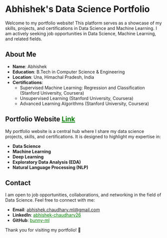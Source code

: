 # Abhishek's Data Science Portfolio

Welcome to my portfolio website! This platform serves as a showcase of my skills, projects, and certifications in Data Science and Machine Learning. I am actively seeking job opportunities in Data Science, Machine Learning, and related fields.

## About Me

- **Name**: Abhishek
- **Education**: B.Tech in Computer Science & Engineering
- **Location**: Una, Himachal Pradesh, India
- **Certifications**:
  - Supervised Machine Learning: Regression and Classification (Stanford University, Coursera)
  - Unsupervised Learning (Stanford University, Coursera)
  - Advanced Learning Algorithms (Stanford University, Coursera)

## Portfolio Website <a href="https://abhishek-chaudhary-ml-portfolio.netlify.app/" style="color: green; text-decoration:;">Link</a>

My portfolio website is a central hub where I share my data science projects, skills, and certifications. It is designed to highlight my expertise in:

- **Data Science**
- **Machine Learning**
- **Deep Learning**
- **Exploratory Data Analysis (EDA)**
- **Natural Language Processing (NLP)**

<!-- ## Projects

I regularly publish my data science and machine learning projects on my website. Some key projects include:

- **Fake News Detection using Deep Learning**
- **Customer Segmentation using Clustering**
- **Exploratory Data Analysis (EDA) on Real-World Datasets**
- **Fine-Tuning Large Language Models (LLMs)**
- **Time Series Forecasting for Stock Price Prediction**

For a detailed view of my projects, visit my website. -->

## Contact

I am open to job opportunities, collaborations, and networking in the field of Data Science. Feel free to connect with me:

- **Email**: <a href="mailto:abhishek.chaudhary.ml@gmail.com" style="color:green;">abhishek.chaudhary.ml@gmail.com</a>
- **LinkedIn**: <a href="https://www.linkedin.com/in/abhishek-chaudhary26/" style="color:green;">abhishek-chaudhary26</a>
- **GitHub**: <a href="https://github.com/bunny-ml" style="color:green;">bunny-ml</a>


Thank you for visiting my portfolio! 🚀

